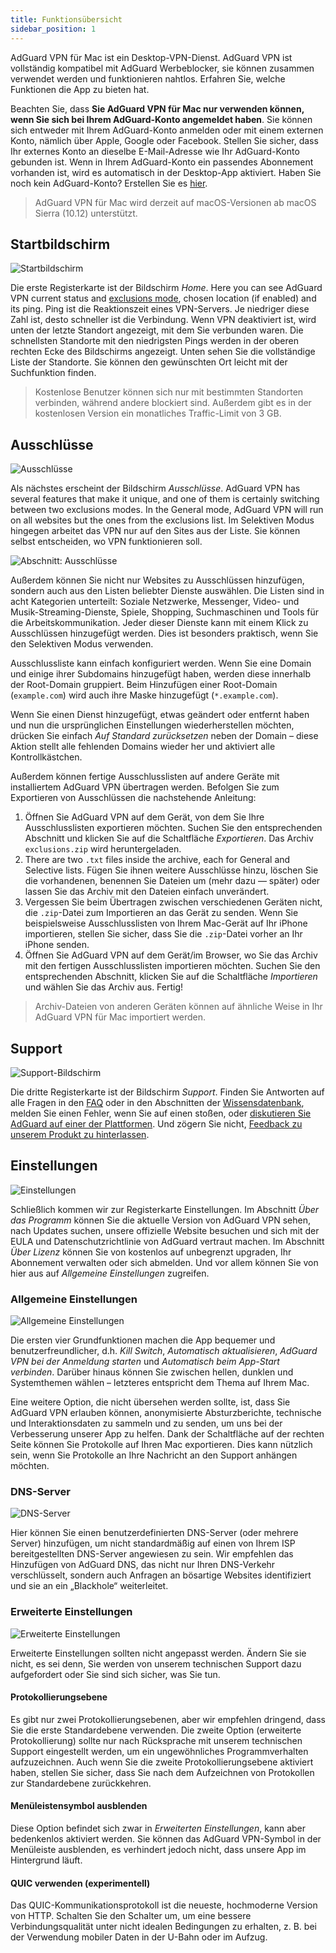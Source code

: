```yaml
---
title: Funktionsübersicht
sidebar_position: 1
---
```


AdGuard VPN für Mac ist ein Desktop-VPN-Dienst. AdGuard VPN ist vollständig kompatibel mit AdGuard Werbeblocker, sie können zusammen verwendet werden und funktionieren nahtlos. Erfahren Sie, welche Funktionen die App zu bieten hat.

Beachten Sie, dass **Sie AdGuard VPN für Mac nur verwenden können, wenn Sie sich bei Ihrem AdGuard-Konto angemeldet haben**. Sie können sich entweder mit Ihrem AdGuard-Konto anmelden oder mit einem externen Konto, nämlich über Apple, Google oder Facebook. Stellen Sie sicher, dass Ihr externes Konto an dieselbe E-Mail-Adresse wie Ihr AdGuard-Konto gebunden ist. Wenn in Ihrem AdGuard-Konto ein passendes Abonnement vorhanden ist, wird es automatisch in der Desktop-App aktiviert. Haben Sie noch kein AdGuard-Konto? Erstellen Sie es [hier](https://auth.adguard.com/registration.html).

> AdGuard VPN für Mac wird derzeit auf macOS-Versionen ab macOS Sierra (10.12) unterstützt.

## Startbildschirm

![Startbildschirm](https://cdn.adguard.com/public/Adguard/Blog/mac-vpn-main.png)

Die erste Registerkarte ist der Bildschirm *Home*. Here you can see AdGuard VPN current status and [exclusions mode](#exclusions), chosen location (if enabled) and its ping. Ping ist die Reaktionszeit eines VPN-Servers. Je niedriger diese Zahl ist, desto schneller ist die Verbindung. Wenn VPN deaktiviert ist, wird unten der letzte Standort angezeigt, mit dem Sie verbunden waren. Die schnellsten Standorte mit den niedrigsten Pings werden in der oberen rechten Ecke des Bildschirms angezeigt. Unten sehen Sie die vollständige Liste der Standorte. Sie können den gewünschten Ort leicht mit der Suchfunktion finden.

> Kostenlose Benutzer können sich nur mit bestimmten Standorten verbinden, während andere blockiert sind. Außerdem gibt es in der kostenlosen Version ein monatliches Traffic-Limit von 3 GB.

## Ausschlüsse

![Ausschlüsse](https://cdn.adguard.com/public/Adguard/Blog/vpn/release/VPN_for_Mac/exclusions.png)

Als nächstes erscheint der Bildschirm *Ausschlüsse*. AdGuard VPN has several features that make it unique, and one of them is certainly switching between two exclusions modes. In the General mode, AdGuard VPN will run on all websites but the ones from the exclusions list. Im Selektiven Modus hingegen arbeitet das VPN nur auf den Sites aus der Liste. Sie können selbst entscheiden, wo VPN funktionieren soll.

![Abschnitt: Ausschlüsse](https://cdn.adguard.com/public/Adguard/Blog/services.png)

Außerdem können Sie nicht nur Websites zu Ausschlüssen hinzufügen, sondern auch aus den Listen beliebter Dienste auswählen. Die Listen sind in acht Kategorien unterteilt: Soziale Netzwerke, Messenger, Video- und Musik-Streaming-Dienste, Spiele, Shopping, Suchmaschinen und Tools für die Arbeitskommunikation. Jeder dieser Dienste kann mit einem Klick zu Ausschlüssen hinzugefügt werden. Dies ist besonders praktisch, wenn Sie den Selektiven Modus verwenden.

Ausschlussliste kann einfach konfiguriert werden. Wenn Sie eine Domain und einige ihrer Subdomains hinzugefügt haben, werden diese innerhalb der Root-Domain gruppiert. Beim Hinzufügen einer Root-Domain (`example.com`) wird auch ihre Maske hinzugefügt (`*.example.com`).

Wenn Sie einen Dienst hinzugefügt, etwas geändert oder entfernt haben und nun die ursprünglichen Einstellungen wiederherstellen möchten, drücken Sie einfach *Auf Standard zurücksetzen* neben der Domain – diese Aktion stellt alle fehlenden Domains wieder her und aktiviert alle Kontrollkästchen.

Außerdem können fertige Ausschlusslisten auf andere Geräte mit installiertem AdGuard VPN übertragen werden. Befolgen Sie zum Exportieren von Ausschlüssen die nachstehende Anleitung:

1. Öffnen Sie AdGuard VPN auf dem Gerät, von dem Sie Ihre Ausschlusslisten exportieren möchten. Suchen Sie den entsprechenden Abschnitt und klicken Sie auf die Schaltfläche *Exportieren*. Das Archiv `exclusions.zip` wird heruntergeladen.
2. There are two `.txt` files inside the archive, each for General and Selective lists. Fügen Sie ihnen weitere Ausschlüsse hinzu, löschen Sie die vorhandenen, benennen Sie Dateien um (mehr dazu — später) oder lassen Sie das Archiv mit den Dateien einfach unverändert.
3. Vergessen Sie beim Übertragen zwischen verschiedenen Geräten nicht, die `.zip`-Datei zum Importieren an das Gerät zu senden. Wenn Sie beispielsweise Ausschlusslisten von Ihrem Mac-Gerät auf Ihr iPhone importieren, stellen Sie sicher, dass Sie die `.zip`-Datei vorher an Ihr iPhone senden.
4. Öffnen Sie AdGuard VPN auf dem Gerät/im Browser, wo Sie das Archiv mit den fertigen Ausschlusslisten importieren möchten. Suchen Sie den entsprechenden Abschnitt, klicken Sie auf die Schaltfläche *Importieren* und wählen Sie das Archiv aus. Fertig!

> Archiv-Dateien von anderen Geräten können auf ähnliche Weise in Ihr AdGuard VPN für Mac importiert werden.

## Support

![Support-Bildschirm](https://cdn.adguard.com/public/Adguard/Blog/vpn/release/VPN_for_Mac/support.png)

Die dritte Registerkarte ist der Bildschirm *Support*. Finden Sie Antworten auf alle Fragen in den [FAQ](https://adguard-vpn.com/en/welcome.html#faq) oder in den Abschnitten der [Wissensdatenbank](/intro.md), melden Sie einen Fehler, wenn Sie auf einen stoßen, oder [diskutieren Sie AdGuard auf einer der Plattformen](https://adguard.com/en/discuss.html). Und zögern Sie nicht, [Feedback zu unserem Produkt zu hinterlassen](https://surveys.adguard.com/en/vpn_mac/form.html).

## Einstellungen

![Einstellungen](https://cdn.adguard.com/public/Adguard/Blog/vpn/release/VPN_for_Mac/settings.png)

Schließlich kommen wir zur Registerkarte Einstellungen. Im Abschnitt *Über das Programm* können Sie die aktuelle Version von AdGuard VPN sehen, nach Updates suchen, unsere offizielle Website besuchen und sich mit der EULA und Datenschutzrichtlinie von AdGuard vertraut machen. Im Abschnitt *Über Lizenz* können Sie von kostenlos auf unbegrenzt upgraden, Ihr Abonnement verwalten oder sich abmelden. Und vor allem können Sie von hier aus auf *Allgemeine Einstellungen* zugreifen.

### Allgemeine Einstellungen

![Allgemeine Einstellungen](https://cdn.adguard.com/public/Adguard/Blog/vpn/release/VPN_for_Mac/general-settings.png)

Die ersten vier Grundfunktionen machen die App bequemer und benutzerfreundlicher, d.h. *Kill Switch*, *Automatisch aktualisieren*, *AdGuard VPN bei der Anmeldung starten* und *Automatisch beim App-Start verbinden*. Darüber hinaus können Sie zwischen hellen, dunklen und Systemthemen wählen – letzteres entspricht dem Thema auf Ihrem Mac.

Eine weitere Option, die nicht übersehen werden sollte, ist, dass Sie AdGuard VPN erlauben können, anonymisierte Absturzberichte, technische und Interaktionsdaten zu sammeln und zu senden, um uns bei der Verbesserung unserer App zu helfen. Dank der Schaltfläche auf der rechten Seite können Sie Protokolle auf Ihren Mac exportieren. Dies kann nützlich sein, wenn Sie Protokolle an Ihre Nachricht an den Support anhängen möchten.

### DNS-Server

![DNS-Server](https://cdn.adguard.com/public/Adguard/Blog/vpn/release/VPN_for_Mac/dns.png)

Hier können Sie einen benutzerdefinierten DNS-Server (oder mehrere Server) hinzufügen, um nicht standardmäßig auf einen von Ihrem ISP bereitgestellten DNS-Server angewiesen zu sein. Wir empfehlen das Hinzufügen von AdGuard DNS, das nicht nur Ihren DNS-Verkehr verschlüsselt, sondern auch Anfragen an bösartige Websites identifiziert und sie an ein „Blackhole“ weiterleitet.

### Erweiterte Einstellungen

![Erweiterte Einstellungen](https://cdn.adguard.com/public/Adguard/Blog/vpn/release/VPN_for_Mac/advanced-settings.png)

Erweiterte Einstellungen sollten nicht angepasst werden. Ändern Sie sie nicht, es sei denn, Sie werden von unserem technischen Support dazu aufgefordert oder Sie sind sich sicher, was Sie tun.

#### Protokollierungsebene
Es gibt nur zwei Protokollierungsebenen, aber wir empfehlen dringend, dass Sie die erste Standardebene verwenden. Die zweite Option (erweiterte Protokollierung) sollte nur nach Rücksprache mit unserem technischen Support eingestellt werden, um ein ungewöhnliches Programmverhalten aufzuzeichnen. Auch wenn Sie die zweite Protokollierungsebene aktiviert haben, stellen Sie sicher, dass Sie nach dem Aufzeichnen von Protokollen zur Standardebene zurückkehren.

#### Menüleistensymbol ausblenden
Diese Option befindet sich zwar in *Erweiterten Einstellungen*, kann aber bedenkenlos aktiviert werden. Sie können das AdGuard VPN-Symbol in der Menüleiste ausblenden, es verhindert jedoch nicht, dass unsere App im Hintergrund läuft.

#### QUIC verwenden (experimentell)

Das QUIC-Kommunikationsprotokoll ist die neueste, hochmoderne Version von HTTP. Schalten Sie den Schalter um, um eine bessere Verbindungsqualität unter nicht idealen Bedingungen zu erhalten, z. B. bei der Verwendung mobiler Daten in der U-Bahn oder im Aufzug.
